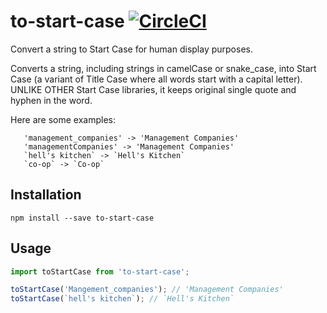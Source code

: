 # to-start-case [![CircleCI](https://circleci.com/gh/UrbanCompass/to-start-case.svg?style=shield)](https://circleci.com/gh/UrbanCompass/to-start-case)
Convert a string to Start Case for human display purposes.

Converts a string, including strings in camelCase or snake_case, into Start Case (a variant
of Title Case where all words start with a capital letter).
UNLIKE OTHER Start Case libraries, it keeps original single quote and hyphen in the word.

Here are some examples:
```
   'management_companies' -> 'Management Companies'
   'managementCompanies' -> 'Management Companies'
   `hell's kitchen` -> `Hell's Kitchen`
   `co-op` -> `Co-op`
```

## Installation
```
npm install --save to-start-case
```

## Usage
```js
import toStartCase from 'to-start-case';

toStartCase('Mangement_companies'); // 'Management Companies'
toStartCase(`hell's kitchen`); // `Hell's Kitchen`
```
